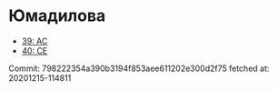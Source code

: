# Юмадилова
- [39: AC](39.md)
- [40: CE](40.md)

Commit: 798222354a390b3194f853aee611202e300d2f75
 fetched at: 20201215-114811

